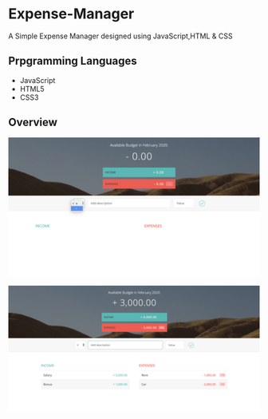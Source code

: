 # Expense-Manager
A Simple Expense Manager designed using JavaScript,HTML &amp; CSS

## Prpgramming Languages
- JavaScript
- HTML5
- CSS3

## Overview

![alt text](screenshots/Screenshot1%20.png  " ")

![alt text](screenshots/Screenshot2.png  " ")
